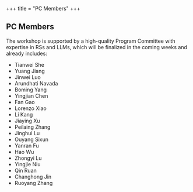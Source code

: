 +++
title = "PC Members"
+++

## PC Members
The workshop is supported by a high-quality Program Committee with expertise in RSs and LLMs, which will be finalized in the coming weeks and already includes:

- Tianwei She
- Yuang Jiang
- Jinwei Luo
- Arundhati Navada
- Boming Yang
- Yingjian Chen
- Fan Gao
- Lorenzo Xiao
- Li Kang
- Jiaying Xu
- Peilaing Zhang
- Jinghui Lu
- Ouyang Sixun
- Yanran Fu
- Hao Wu
- Zhongyi Lu
- Yingjie Niu
- Qin Ruan
- Changhong Jin
- Ruoyang Zhang
